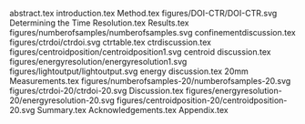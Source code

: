 abstract.tex
introduction.tex
Method.tex
figures/DOI-CTR/DOI-CTR.svg
Determining the Time Resolution.tex
Results.tex
figures/numberofsamples/numberofsamples.svg
confinementdiscussion.tex
figures/ctrdoi/ctrdoi.svg
ctrtable.tex
ctrdiscussion.tex
figures/centroidposition/centroidposition1.svg
centroid discussion.tex
figures/energyresolution/energyresolution1.svg
figures/lightoutput/lightoutput.svg
energy discussion.tex
20mm Measurements.tex
figures/numberofsamples-20/numberofsamples-20.svg
figures/ctrdoi-20/ctrdoi-20.svg
Discussion.tex
figures/energyresolution-20/energyresolution-20.svg
figures/centroidposition-20/centroidposition-20.svg
Summary.tex
Acknowledgements.tex
Appendix.tex